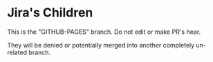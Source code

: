 # Jira's Children

This is the "GITHUB-PAGES" branch. Do not edit or make PR's hear.

They will be denied or potentially merged into another completely un-related branch.

